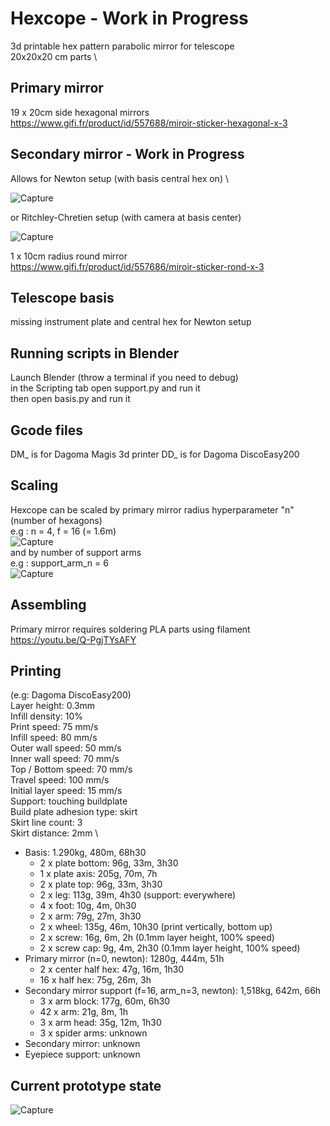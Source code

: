 # Hexcope - **Work in Progress**

3d printable hex pattern parabolic mirror for telescope \
20x20x20 cm parts \

## Primary mirror
19 x 20cm side hexagonal mirrors \
https://www.gifi.fr/product/id/557688/miroir-sticker-hexagonal-x-3

## Secondary mirror - **Work in Progress**
Allows for Newton setup (with basis central hex on) \

![Capture](https://github.com/Dethcount/hexcope/blob/main/img/snapshot_newton.png?raw=true)

or Ritchley-Chretien setup (with camera at basis center)

![Capture](https://github.com/Dethcount/hexcope/blob/main/img/snapshot.png?raw=true)

1 x 10cm radius round mirror \
https://www.gifi.fr/product/id/557686/miroir-sticker-rond-x-3

## Telescope basis
missing instrument plate and central hex for Newton setup

## Running scripts in Blender
Launch Blender (throw a terminal if you need to debug) \
in the Scripting tab open support.py and run it \
then open basis.py and run it

## Gcode files
DM_ is for Dagoma Magis 3d printer
DD_ is for Dagoma DiscoEasy200

## Scaling
Hexcope can be scaled by primary mirror radius hyperparameter "n" (number of hexagons) \
e.g : n = 4, f = 16 (= 1.6m) \
![Capture](https://github.com/Dethcount/hexcope/blob/main/img/snapshot_scaling.png?raw=true)
\
and by number of support arms \
e.g : support_arm_n = 6 \
![Capture](https://github.com/Dethcount/hexcope/blob/main/img/snapshot_scaling_arms.png?raw=true)

## Assembling
Primary mirror requires soldering PLA parts using filament \
https://youtu.be/Q-PgjTYsAFY

## Printing
(e.g: Dagoma DiscoEasy200) \
Layer height: 0.3mm \
Infill density: 10% \
Print speed: 75 mm/s \
Infill speed: 80 mm/s \
Outer wall speed: 50 mm/s \
Inner wall speed: 70 mm/s \
Top / Bottom speed: 70 mm/s \
Travel speed: 100 mm/s \
Initial layer speed: 15 mm/s \
Support: touching buildplate \
Build plate adhesion type: skirt \
Skirt line count: 3 \
Skirt distance: 2mm \

- Basis: 1.290kg, 480m, 68h30
    - 2 x plate bottom: 96g, 33m, 3h30
    - 1 x plate axis: 205g, 70m, 7h
    - 2 x plate top: 96g, 33m, 3h30
    - 2 x leg: 113g, 39m, 4h30  (support: everywhere)
    - 4 x foot: 10g, 4m, 0h30
    - 2 x arm: 79g, 27m, 3h30
    - 2 x wheel: 135g, 46m, 10h30 (print vertically, bottom up)
    - 2 x screw: 16g, 6m, 2h (0.1mm layer height, 100% speed)
    - 2 x screw cap: 9g, 4m, 2h30  (0.1mm layer height, 100% speed)
- Primary mirror (n=0, newton): 1280g, 444m, 51h
    - 2 x center half hex: 47g, 16m, 1h30
    - 16 x half hex: 75g, 26m, 3h
- Secondary mirror support (f=16, arm_n=3, newton): 1,518kg, 642m, 66h
    - 3 x arm block: 177g, 60m, 6h30
    - 42 x arm: 21g, 8m, 1h
    - 3 x arm head: 35g, 12m, 1h30
    - 3 x spider arms: unknown
- Secondary mirror: unknown
- Eyepiece support: unknown

## Current prototype state
![Capture](https://github.com/Dethcount/hexcope/blob/main/img/current_prototype_state.jpg?raw=true)
